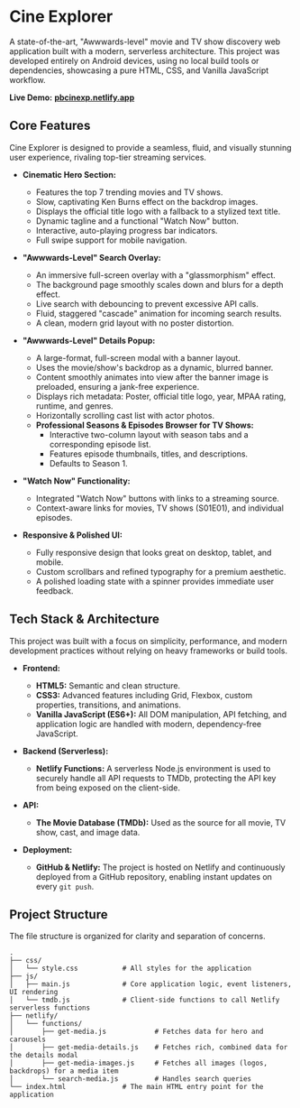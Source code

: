 # Cine Explorer

A state-of-the-art, "Awwwards-level" movie and TV show discovery web application built with a modern, serverless architecture. This project was developed entirely on Android devices, using no local build tools or dependencies, showcasing a pure HTML, CSS, and Vanilla JavaScript workflow.

**Live Demo:** [**pbcinexp.netlify.app**](https://pbcinexp.netlify.app/)

## Core Features

Cine Explorer is designed to provide a seamless, fluid, and visually stunning user experience, rivaling top-tier streaming services.

*   **Cinematic Hero Section:**
    *   Features the top 7 trending movies and TV shows.
    *   Slow, captivating Ken Burns effect on the backdrop images.
    *   Displays the official title logo with a fallback to a stylized text title.
    *   Dynamic tagline and a functional "Watch Now" button.
    *   Interactive, auto-playing progress bar indicators.
    *   Full swipe support for mobile navigation.

*   **"Awwwards-Level" Search Overlay:**
    *   An immersive full-screen overlay with a "glassmorphism" effect.
    *   The background page smoothly scales down and blurs for a depth effect.
    *   Live search with debouncing to prevent excessive API calls.
    *   Fluid, staggered "cascade" animation for incoming search results.
    *   A clean, modern grid layout with no poster distortion.

*   **"Awwwards-Level" Details Popup:**
    *   A large-format, full-screen modal with a banner layout.
    *   Uses the movie/show's backdrop as a dynamic, blurred banner.
    *   Content smoothly animates into view after the banner image is preloaded, ensuring a jank-free experience.
    *   Displays rich metadata: Poster, official title logo, year, MPAA rating, runtime, and genres.
    *   Horizontally scrolling cast list with actor photos.
    *   **Professional Seasons & Episodes Browser for TV Shows:**
        *   Interactive two-column layout with season tabs and a corresponding episode list.
        *   Features episode thumbnails, titles, and descriptions.
        *   Defaults to Season 1.

*   **"Watch Now" Functionality:**
    *   Integrated "Watch Now" buttons with links to a streaming source.
    *   Context-aware links for movies, TV shows (S01E01), and individual episodes.

*   **Responsive & Polished UI:**
    *   Fully responsive design that looks great on desktop, tablet, and mobile.
    *   Custom scrollbars and refined typography for a premium aesthetic.
    *   A polished loading state with a spinner provides immediate user feedback.

## Tech Stack & Architecture

This project was built with a focus on simplicity, performance, and modern development practices without relying on heavy frameworks or build tools.

*   **Frontend:**
    *   **HTML5:** Semantic and clean structure.
    *   **CSS3:** Advanced features including Grid, Flexbox, custom properties, transitions, and animations.
    *   **Vanilla JavaScript (ES6+):** All DOM manipulation, API fetching, and application logic are handled with modern, dependency-free JavaScript.

*   **Backend (Serverless):**
    *   **Netlify Functions:** A serverless Node.js environment is used to securely handle all API requests to TMDb, protecting the API key from being exposed on the client-side.

*   **API:**
    *   **The Movie Database (TMDb):** Used as the source for all movie, TV show, cast, and image data.

*   **Deployment:**
    *   **GitHub & Netlify:** The project is hosted on Netlify and continuously deployed from a GitHub repository, enabling instant updates on every `git push`.

## Project Structure

The file structure is organized for clarity and separation of concerns.

```
.
├── css/
│   └── style.css           # All styles for the application
├── js/
│   ├── main.js             # Core application logic, event listeners, UI rendering
│   └── tmdb.js             # Client-side functions to call Netlify serverless functions
├── netlify/
│   └── functions/
│       ├── get-media.js            # Fetches data for hero and carousels
│       ├── get-media-details.js    # Fetches rich, combined data for the details modal
│       ├── get-media-images.js     # Fetches all images (logos, backdrops) for a media item
│       └── search-media.js         # Handles search queries
└── index.html              # The main HTML entry point for the application
```
